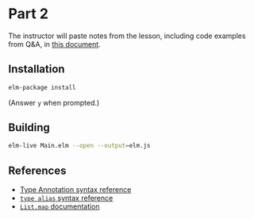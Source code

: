 Part 2
======

The instructor will paste notes from the lesson, including code examples from
Q&A, in [this document](https://docs.google.com/document/d/1ApuSOk9DP0YsQrxhW7-WE8UOEAV4PPnLDDeqUOL2o5k/edit?usp=sharing).

## Installation

```bash
elm-package install
```

(Answer `y` when prompted.)


## Building

```bash
elm-live Main.elm --open --output=elm.js
```

## References

* [Type Annotation syntax reference](http://elm-lang.org/docs/syntax#type-annotations)
* [`type alias` syntax reference](http://elm-lang.org/docs/syntax#type-aliases)
* [`List.map` documentation](http://package.elm-lang.org/packages/elm-lang/core/3.0.0/List#map)
